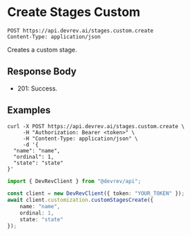 # Create Stages Custom

```http
POST https://api.devrev.ai/stages.custom.create
Content-Type: application/json
```

Creates a custom stage.



## Response Body

- 201: Success.

## Examples

```shell
curl -X POST https://api.devrev.ai/stages.custom.create \
     -H "Authorization: Bearer <token>" \
     -H "Content-Type: application/json" \
     -d '{
  "name": "name",
  "ordinal": 1,
  "state": "state"
}'
```

```typescript
import { DevRevClient } from "@devrev/api";

const client = new DevRevClient({ token: "YOUR_TOKEN" });
await client.customization.customStagesCreate({
    name: "name",
    ordinal: 1,
    state: "state"
});

```